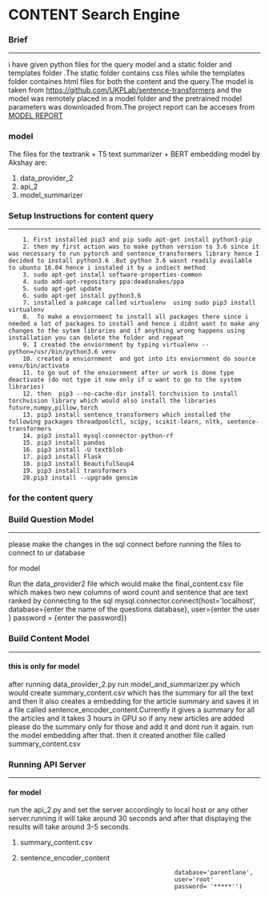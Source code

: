 # CONTENT Search Engine

### Brief
-----
i have given  python files for the query model and a static folder and templates folder .The static folder contains css files while the templates folder containes html files for both the content and the query.The model is taken from https://github.com/UKPLab/sentence-transformers and the model was remotely placed in a model folder and the pretrained model parameters was downloaded from.The project report can be acceses from <a href="https://github.com/git-add-akshay/NLP-search-engine-using-BERT/blob/master/MODEL%20REPORT.pdf"> MODEL REPORT </a>



### model 
The files for the textrank + T5 text summarizer + BERT embedding model by Akshay are:
1. data_provider_2
2. api_2
3. model_summarizer

### Setup Instructions for content query
-------------------------------------------------
```
    1. First installed pip3 and pip sudo apt-get install python3-pip
    2. then my first action was to make python version to 3.6 since it was necessary to run pytorch and sentence_transformers library hence I decided to install python3.6 .But python 3.6 wasnt readily available to ubuntu 16.04 hence i instaled it by a indiect method
    3. sudo apt-get install software-properties-common
    4. sudo add-apt-repository ppa:deadsnakes/ppa 
    5. sudo apt-get update
    6. sudo apt-get install python3.6
    7. installed a pakcage called virtualenv  using sudo pip3 install virtualenv
    8.  To make a enviornment to install all packages there since i needed a lot of packages to install and hence i didnt want to make any changes to the sytem libraries and if anything wrong happens using installation you can delete the folder and repeat
    9. I created the enviornment by typing virtualenv --python=/usr/bin/python3.6 venv
    10. created a enviornment  and got into its enviornment do source venv/bin/activate
    11. to go out of the enviornment after ur work is done type deactivate (do not type it now only if u want to go to the system libraries)
    12. then  pip3 --no-cache-dir install torchvision to install torchvision library which would also install the libraries future,numpy,pillow,torch
    13. pip3 install sentence_transformers which installed the following packages threadpoolctl, scipy, scikit-learn, nltk, sentence-transformers
    14. pip3 install mysql-connector-python-rf
    15. pip3 install pandas
    16. pip3 install -U textblob
    17. pip3 install Flask
    18. pip3 install BeautifulSoup4
    19. pip3 install transformers
    20.pip3 install --upgrade gensim
```
### for the content query 

### Build Question Model
-------------
please make the changes in the sql connect before running the files to connect to ur database

for model 

Run the data_provider2 file which would make the final_content.csv file which makes two new columns of word count and sentence that are text ranked  by connecting to the sql 
mysql.connector.connect(host='localhost',
						database={enter the name of the questions database},
                        user={enter the user }
                        password = {enter the password})

### Build Content Model
-------------
#### this is only for model
after running data_provider_2.py run model_and_summarizer.py which would create summary_content.csv which has the summary for all the text and then it also creates a embedding for the article summary and saves it in a file called sentence_encoder_content.Currently it gives a summary for all the articles and it takes 3 hours in GPU so if any new articles are added please do the summary only for those and add it and dont run it again.
run the model embedding after that.
then it created another file called summary_content.csv

### Running API Server
---------------
#### for model
run the api_2.py and set the server accordingly to local host or any other server.running it will take around 30 seconds and after that displaying the results will take around 3-5 seconds.
1. summary_content.csv
2. sentence_encoder_content


                                                  database='parentlane',
                                                  user='root'
                                                  password= '*****'')
